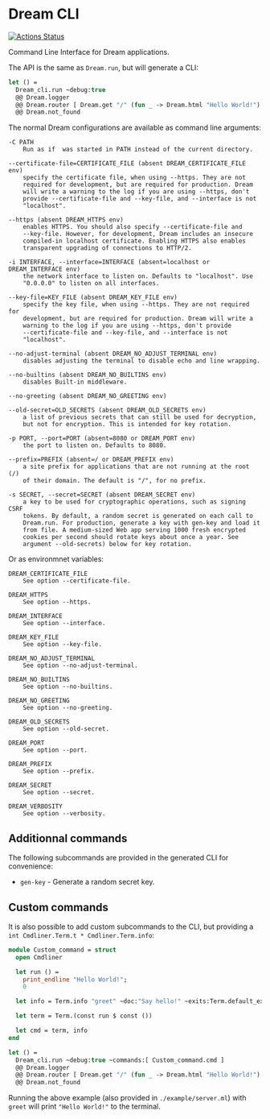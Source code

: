 # Dream CLI

[![Actions Status](https://github.com/tmattio/dream-cli/workflows/CI/badge.svg)](https://github.com/tmattio/dream-cli/actions)

Command Line Interface for Dream applications.

The API is the same as `Dream.run`, but will generate a CLI:

```ocaml
let () =
  Dream_cli.run ~debug:true
  @@ Dream.logger
  @@ Dream.router [ Dream.get "/" (fun _ -> Dream.html "Hello World!") ]
  @@ Dream.not_found
```

The normal Dream configurations are available as command line arguments:

```
-C PATH
    Run as if  was started in PATH instead of the current directory.

--certificate-file=CERTIFICATE_FILE (absent DREAM_CERTIFICATE_FILE env)
    specify the certificate file, when using --https. They are not
    required for development, but are required for production. Dream
    will write a warning to the log if you are using --https, don't
    provide --certificate-file and --key-file, and --interface is not
    "localhost".

--https (absent DREAM_HTTPS env)
    enables HTTPS. You should also specify --certificate-file and
    --key-file. However, for development, Dream includes an insecure
    compiled-in localhost certificate. Enabling HTTPS also enables
    transparent upgrading of connections to HTTP/2.

-i INTERFACE, --interface=INTERFACE (absent=localhost or
DREAM_INTERFACE env)
    the network interface to listen on. Defaults to "localhost". Use
    "0.0.0.0" to listen on all interfaces.

--key-file=KEY_FILE (absent DREAM_KEY_FILE env)
    specify the key file, when using --https. They are not required for
    development, but are required for production. Dream will write a
    warning to the log if you are using --https, don't provide
    --certificate-file and --key-file, and --interface is not
    "localhost".

--no-adjust-terminal (absent DREAM_NO_ADJUST_TERMINAL env)
    disables adjusting the terminal to disable echo and line wrapping.

--no-builtins (absent DREAM_NO_BUILTINS env)
    disables Built-in middleware.

--no-greeting (absent DREAM_NO_GREETING env)

--old-secret=OLD_SECRETS (absent DREAM_OLD_SECRETS env)
    a list of previous secrets that can still be used for decryption,
    but not for encryption. This is intended for key rotation.

-p PORT, --port=PORT (absent=8080 or DREAM_PORT env)
    the port to listen on. Defaults to 8080.

--prefix=PREFIX (absent=/ or DREAM_PREFIX env)
    a site prefix for applications that are not running at the root (/)
    of their domain. The default is "/", for no prefix.

-s SECRET, --secret=SECRET (absent DREAM_SECRET env)
    a key to be used for cryptographic operations, such as signing CSRF
    tokens. By default, a random secret is generated on each call to
    Dream.run. For production, generate a key with gen-key and load it
    from file. A medium-sized Web app serving 1000 fresh encrypted
    cookies per second should rotate keys about once a year. See
    argument --old-secrets) below for key rotation.
```

Or as environmnet variables:

```
DREAM_CERTIFICATE_FILE
    See option --certificate-file.

DREAM_HTTPS
    See option --https.

DREAM_INTERFACE
    See option --interface.

DREAM_KEY_FILE
    See option --key-file.

DREAM_NO_ADJUST_TERMINAL
    See option --no-adjust-terminal.

DREAM_NO_BUILTINS
    See option --no-builtins.

DREAM_NO_GREETING
    See option --no-greeting.

DREAM_OLD_SECRETS
    See option --old-secret.

DREAM_PORT
    See option --port.

DREAM_PREFIX
    See option --prefix.

DREAM_SECRET
    See option --secret.

DREAM_VERBOSITY
    See option --verbosity.
```

## Additionnal commands

The following subcommands are provided in the generated CLI for convenience:

- `gen-key` - Generate a random secret key.

## Custom commands

It is also possible to add custom subcommands to the CLI, but providing a `int Cmdliner.Term.t * Cmdliner.Term.info`:

```ocaml
module Custom_command = struct
  open Cmdliner

  let run () =
    print_endline "Hello World!";
    0

  let info = Term.info "greet" ~doc:"Say hello!" ~exits:Term.default_exits

  let term = Term.(const run $ const ())

  let cmd = term, info
end

let () =
  Dream_cli.run ~debug:true ~commands:[ Custom_command.cmd ]
  @@ Dream.logger
  @@ Dream.router [ Dream.get "/" (fun _ -> Dream.html "Hello World!") ]
  @@ Dream.not_found
```

Running the above example (also provided in `./example/server.ml`) with `greet` will print `"Hello World!"` to the terminal.
